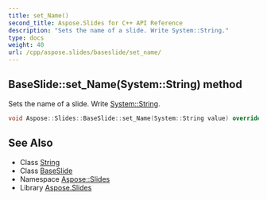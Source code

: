 ```yaml
---
title: set_Name()
second_title: Aspose.Slides for C++ API Reference
description: "Sets the name of a slide. Write System::String."
type: docs
weight: 40
url: /cpp/aspose.slides/baseslide/set_name/
---
```

## BaseSlide::set_Name(System::String) method


Sets the name of a slide. Write [System::String](../../../system/string/).

```cpp
void Aspose::Slides::BaseSlide::set_Name(System::String value) override
```

## See Also

* Class [String](../../system/string/)
* Class [BaseSlide](./)
* Namespace [Aspose::Slides](../)
* Library [Aspose.Slides](../../)